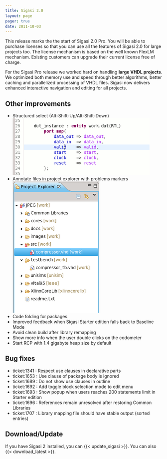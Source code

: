 ```yaml
---
title: Sigasi 2.0
layout: page
pager: true
date: 2011-10-03
---
```


This release marks the the start of Sigasi 2.0 Pro. You will be able to purchase licenses so that you can use all the features of Sigasi 2.0 for large projects too. The license mechanism is based on the well known FlexLM mechanism. Existing customers can upgrade their current license free of charge.

For the Sigasi Pro release we worked hard on handling **large VHDL projects**. We optimized both memory use and speed through better algorithms, better caching and parallelized processing of VHDL files. Sigasi now delivers enhanced interactive navigation and editing for all projects.

Other improvements
------------------

-   Structured select (Alt-Shift-Up/Alt-Shift-Down)
    ![Structured select (Alt-Shift-Up/Alt-Shift-Down)](2.0/select.gif "Structured select (Alt-Shift-Up/Alt-Shift-Down)")
-   Annotate files in project explorer with problems markers
    ![Problem markers in project explorer](2.0/problemmarkersinexplorer.png "Problem markers in project explorer")
-   Code folding for packages
-   Improved feedback when Sigasi Starter edition falls back to Baseline Mode
-   Avoid clean build after library remapping
-   Show more info when the user double clicks on the codometer
-   Start RCP with 1.4 gigabyte heap size by default

Bug fixes
---------

-   ticket:1341 : Respect use clauses in declarative parts
-   ticket:1653 : Use clause of package body is ignored
-   ticket:1689 : Do not show use clauses in outline
-   ticket:1692 : Add toggle block selection mode to edit menu
-   ticket:1693 : Show popup when users reaches 200 statements limit in Starter edition
-   ticket:1696 : References remain unresolved after restoring Common Libraries
-   ticket:1707 : Library mapping file should have stable output (sorted entries)

Download/Update
---------------

If you have Sigasi 2 installed, you can {{< update_sigasi >}}. You can also {{< download_latest >}}.
